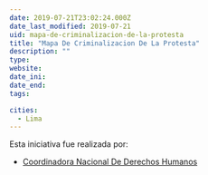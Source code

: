 ```yaml
---
date: 2019-07-21T23:02:24.000Z
date_last_modified: 2019-07-21
uid: mapa-de-criminalizacion-de-la-protesta
title: "Mapa De Criminalizacion De La Protesta"
description: ""
type: 
website: 
date_ini: 
date_end: 
tags:

cities: 
  - Lima
---
```


Esta iniciativa fue realizada por:

- [Coordinadora Nacional De Derechos Humanos](/i/coordinadora-nacional-de-derechos-humanos.html)
